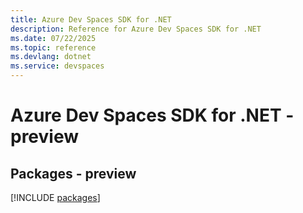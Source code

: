 ```yaml
---
title: Azure Dev Spaces SDK for .NET
description: Reference for Azure Dev Spaces SDK for .NET
ms.date: 07/22/2025
ms.topic: reference
ms.devlang: dotnet
ms.service: devspaces
---
```

# Azure Dev Spaces SDK for .NET - preview
## Packages - preview
[!INCLUDE [packages](dev-spaces-index.md)]